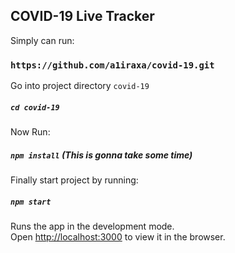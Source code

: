 
## COVID-19 Live Tracker

Simply can run:

### `https://github.com/a1iraxa/covid-19.git`

Go into project directory `covid-19`
##### `cd covid-19`

Now Run:
##### `npm install` (This is gonna take some time)

Finally start project by running:

##### `npm start`

Runs the app in the development mode.<br />
Open [http://localhost:3000](http://localhost:3000) to view it in the browser.
